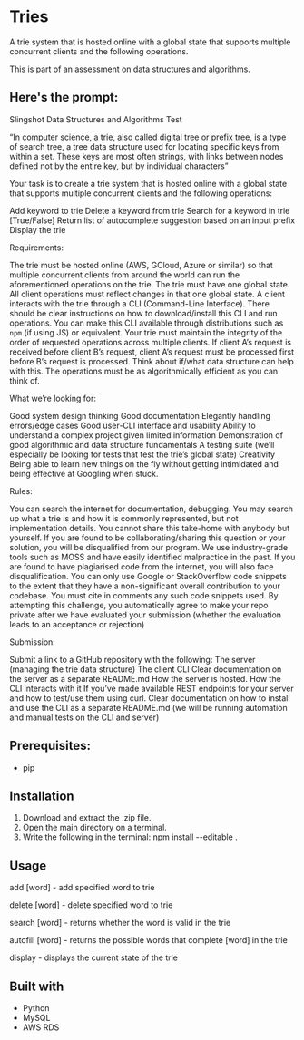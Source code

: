 # Tries
A trie system that is hosted online with a global state that supports multiple concurrent clients and the following operations.

This is part of an assessment on data structures and algorithms.

## Here's the prompt:
Slingshot Data Structures and Algorithms Test 


“In computer science, a trie, also called digital tree or prefix tree, is a type of search tree, a tree data structure used for locating specific keys from within a set. These keys are most often strings, with links between nodes defined not by the entire key, but by individual characters”


Your task is to create a trie system that is hosted online with a global state that supports multiple concurrent clients and the following operations:


Add keyword to trie
Delete a keyword from trie
Search for a keyword in trie [True/False]
Return list of autocomplete suggestion based on an input prefix
Display the trie

Requirements:

The trie must be hosted online (AWS, GCloud, Azure or similar) so that multiple concurrent clients from around the world can run the aforementioned operations on the trie.
The trie must have one global state. All client operations must reflect changes in that one global state.
A client interacts with the trie through a CLI (Command-Line Interface). There should be clear instructions on how to download/install this CLI and run operations. You can make this CLI available through distributions such as `npm` (if using JS) or equivalent.
Your trie must maintain the integrity of the order of requested operations across multiple clients. If client A’s request is received before client B’s request, client A’s request must be processed first before B’s request is processed. Think about if/what data structure can help with this.
The operations must be as algorithmically efficient as you can think of.

What we’re looking for:

Good system design thinking
Good documentation
Elegantly handling errors/edge cases
Good user-CLI interface and usability
Ability to understand a complex project given limited information
Demonstration of good algorithmic and data structure fundamentals
A testing suite (we’ll especially be looking for tests that test the trie’s global state)
Creativity
Being able to learn new things on the fly without getting intimidated and being effective at Googling when stuck.

Rules:

You can search the internet for documentation, debugging.
You may search up what a trie is and how it is commonly represented, but not implementation details.
You cannot share this take-home with anybody but yourself. If you are found to be collaborating/sharing this question or your solution, you will be disqualified from our program. We use industry-grade tools such as MOSS and have easily identified malpractice in the past.
If you are found to have plagiarised code from the internet, you will also face disqualification. You can only use Google or StackOverflow code snippets to the extent that they have a non-significant overall contribution to your codebase. You must cite in comments any such code snippets used.
By attempting this challenge, you automatically agree to make your repo private after we have evaluated your submission (whether the evaluation leads to an acceptance or rejection)

Submission:

Submit a link to a GitHub repository with the following:
The server (managing the trie data structure)
The client CLI
Clear documentation on the server as a separate README.md
How the server is hosted.
How the CLI interacts with it
If you’ve made available REST endpoints for your server and how to test/use them using curl.
Clear documentation on how to install and use the CLI as a separate README.md (we will be running automation and manual tests on the CLI and server)

## Prerequisites:
- pip

## Installation
1. Download and extract the .zip file.
2. Open the main directory on a terminal.
3. Write the following in the terminal:
   npm install --editable .
   
## Usage

  add [word] - add specified word to trie
  
  delete [word] - delete specified word to trie

  search [word] - returns whether the word is valid in the trie

  autofill [word] - returns the possible words that complete [word] in the trie

  display - displays the current state of the trie
  

## Built with
- Python
- MySQL
- AWS RDS
